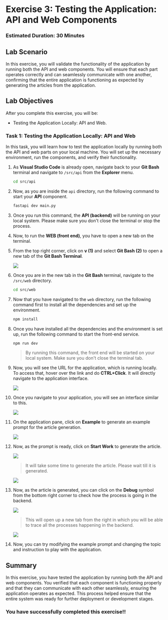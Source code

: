 # Exercise 3: Testing the Application: API and Web Components

### Estimated Duration: 30 Minutes

## Lab Scenario

In this exercise, you will validate the functionality of the application by running both the API and web components. You will ensure that each part operates correctly and can seamlessly communicate with one another, confirming that the entire application is functioning as expected by generating the articles from the application.

## Lab Objectives

After you complete this exercise, you will be:

 -  Testing the Application Locally: API and Web.

### Task 1: Testing the Application Locally: API and Web

In this task, you will learn how to test the application locally by running both the API and web parts on your local machine. You will set up the necessary environment, run the components, and verify their functionality.

1. As **Visual Studio Code** is already open, navigate back to your **Git Bash** terminal and navigate to `/src/api` from the **Explorer** menu. 

   ```bash
   cd src/api
   ```

1. Now, as you are inside the `api` directory, run the following command to start your **API** component.

   ```bash
   fastapi dev main.py
   ```

1. Once you run this command, the **API (backend)** will be running on your local system. Please make sure you don't close the terminal or stop the process.

1. Now, to run the **WEB (front end)**, you have to open a new tab on the terminal.

1. From the top right corner, click on **v (1)** and select **Git Bash (2)** to open a new tab of the **Git Bash Terminal**.

   ![](../media/ex1img2.png)

1. Once you are in the new tab in the **Git Bash** terminal, navigate to the `/src/web` directory.

   ```bash
   cd src/web
   ```

1. Now that you have navigated to the `web` directory, run the following command first to install all the dependencies and set up the environment.

   ```bash
   npm install
   ```

1. Once you have installed all the dependencies and the environment is set up, run the following command to start the front-end service.

   ```bash
   npm run dev
   ```
   
   >By running this command, the front end will be started on your local system. Make sure you don't close the terminal tab.

1. Now, you will see the URL for the application, which is running locally. To access that, hover over the link and do **CTRL+Click**. It will directly navigate to the application interface.

   ![](../media/ex2img7.png)

1. Once you navigate to your application, you will see an interface similar to this.

   ![](../media/ex2img6.png)

1. On the application pane, click on **Example** to generate an example prompt for the article generation. 

   ![](../media/ex2img5.png)

1. Now, as the prompt is ready, click on **Start Work** to generate the article.

   ![](../media/ex2img4.png)

   >It will take some time to generate the article. Please wait till it is generated.

   ![](../media/ex2img3.png)

1. Now, as the article is generated, you can click on the **Debug** symbol from the bottom right corner to check how the process is going in the backend.

   ![](../media/ex2img2.png)

   >This will open up a new tab from the right in which you will be able to trace all the processes happening in the backend.

   ![](../media/ex2img1.png)

1. Now, you can try modifying the example prompt and changing the topic and instruction to play with the application.

## Summary

In this exercise, you have tested the application by running both the API and web components. You verified that each component is functioning properly and that they can communicate with each other seamlessly, ensuring the application operates as expected. This process helped ensure that the entire system was ready for further deployment or development stages.

### You have successfully completed this exercise!!

